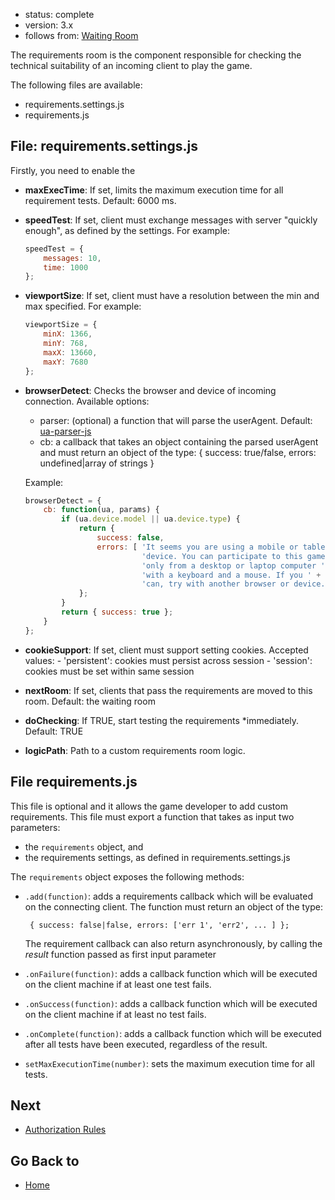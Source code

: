 - status: complete
- version: 3.x
- follows from: [Waiting Room](Waiting-Room-v3)
    
The requirements room is the component responsible for checking the
technical suitability of an incoming client to play the game.

The following files are available:

* requirements.settings.js
* requirements.js

## File: requirements.settings.js 

Firstly, you need to enable the


* **maxExecTime**: If set, limits the maximum execution time for all
    requirement tests. Default: 6000 ms.

* **speedTest**: If set, client must exchange messages with server
    "quickly enough", as defined by the settings. For example:
        
    ```javascript 
    speedTest = {
        messages: 10,
        time: 1000
    };
    ```

* **viewportSize**: If set, client must have a resolution between the
    min and max specified. For example:
     
    ```javascript
    viewportSize = {
        minX: 1366,
        minY: 768,
        maxX: 13660,
        maxY: 7680
    };
    ```
    
* **browserDetect**: Checks the browser and device of incoming
    connection. Available options:
    
     - parser: (optional) a function that will parse the userAgent.
         Default:
         [ua-parser-js](https://github.com/faisalman/ua-parser-js)
     - cb: a callback that takes an object containing the parsed userAgent
        and must return an object of the type:
        { success: true/false, errors: undefined|array of strings }

     Example:
     
     ```javascript
     browserDetect = {
         cb: function(ua, params) {
             if (ua.device.model || ua.device.type) {
                 return {
                     success: false,
                     errors: [ 'It seems you are using a mobile or tablet ' +
                               'device. You can participate to this game ' +
                               'only from a desktop or laptop computer ' +
                               'with a keyboard and a mouse. If you ' +
                               'can, try with another browser or device.' ]
                 };
             }
             return { success: true };
         }
     };
     ```

* **cookieSupport**: If set, client must support setting
     cookies. Accepted values:
        - 'persistent': cookies must persist across session
        - 'session': cookies must be set within same session
     
* **nextRoom**: If set, clients that pass the requirements are moved
     to this room. Default: the waiting room

* **doChecking**: If TRUE, start testing the requirements
     *immediately. Default: TRUE

* **logicPath**: Path to a custom requirements room logic.


## File requirements.js 

This file is optional and it allows the game developer to add custom
requirements. This file must export a function that takes as input two
parameters:

 - the `requirements` object, and
 - the requirements settings, as defined in requirements.settings.js 

The `requirements` object exposes the following methods:

  - `.add(function)`: adds a requirements callback which will be
    evaluated on the connecting client. The function must return an
    object of the type:

         { success: false|false, errors: ['err 1', 'err2', ... ] };

    The requirement callback can also return asynchronously, by
    calling the _result_ function passed as first input parameter
    
  - `.onFailure(function)`: adds a callback function which will be
    executed on the client machine if at least one test fails.
    
  - `.onSuccess(function)`: adds a callback function which will be
    executed on the client machine if at least no test fails.
 
 - `.onComplete(function)`: adds a callback function which will be
    executed after all tests have been executed, regardless of the
    result.
  
  - `setMaxExecutionTime(number)`: sets the maximum execution time for
    all tests.
    
## Next

* [Authorization Rules](Authorization-Rules-v3)

## Go Back to 

* [Home](Home)
